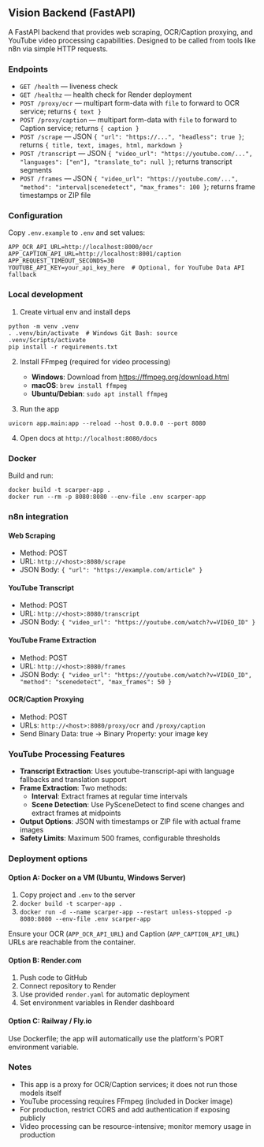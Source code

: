 ## Vision Backend (FastAPI)

A FastAPI backend that provides web scraping, OCR/Caption proxying, and YouTube video processing capabilities. Designed to be called from tools like n8n via simple HTTP requests.

### Endpoints

- `GET /health` — liveness check
- `GET /healthz` — health check for Render deployment
- `POST /proxy/ocr` — multipart form-data with `file` to forward to OCR service; returns `{ text }`
- `POST /proxy/caption` — multipart form-data with `file` to forward to Caption service; returns `{ caption }`
- `POST /scrape` — JSON `{ "url": "https://...", "headless": true }`; returns `{ title, text, images, html, markdown }`
- `POST /transcript` — JSON `{ "video_url": "https://youtube.com/...", "languages": ["en"], "translate_to": null }`; returns transcript segments
- `POST /frames` — JSON `{ "video_url": "https://youtube.com/...", "method": "interval|scenedetect", "max_frames": 100 }`; returns frame timestamps or ZIP file

### Configuration

Copy `.env.example` to `.env` and set values:

```
APP_OCR_API_URL=http://localhost:8000/ocr
APP_CAPTION_API_URL=http://localhost:8001/caption
APP_REQUEST_TIMEOUT_SECONDS=30
YOUTUBE_API_KEY=your_api_key_here  # Optional, for YouTube Data API fallback
```

### Local development

1. Create virtual env and install deps

```
python -m venv .venv
. .venv/bin/activate  # Windows Git Bash: source .venv/Scripts/activate
pip install -r requirements.txt
```

2. Install FFmpeg (required for video processing)

   - **Windows**: Download from https://ffmpeg.org/download.html
   - **macOS**: `brew install ffmpeg`
   - **Ubuntu/Debian**: `sudo apt install ffmpeg`

3. Run the app

```
uvicorn app.main:app --reload --host 0.0.0.0 --port 8080
```

4. Open docs at `http://localhost:8080/docs`

### Docker

Build and run:

```
docker build -t scarper-app .
docker run --rm -p 8080:8080 --env-file .env scarper-app
```

### n8n integration

#### Web Scraping

- Method: POST
- URL: `http://<host>:8080/scrape`
- JSON Body: `{ "url": "https://example.com/article" }`

#### YouTube Transcript

- Method: POST
- URL: `http://<host>:8080/transcript`
- JSON Body: `{ "video_url": "https://youtube.com/watch?v=VIDEO_ID" }`

#### YouTube Frame Extraction

- Method: POST
- URL: `http://<host>:8080/frames`
- JSON Body: `{ "video_url": "https://youtube.com/watch?v=VIDEO_ID", "method": "scenedetect", "max_frames": 50 }`

#### OCR/Caption Proxying

- Method: POST
- URLs: `http://<host>:8080/proxy/ocr` and `/proxy/caption`
- Send Binary Data: true → Binary Property: your image key

### YouTube Processing Features

- **Transcript Extraction**: Uses youtube-transcript-api with language fallbacks and translation support
- **Frame Extraction**: Two methods:
  - **Interval**: Extract frames at regular time intervals
  - **Scene Detection**: Use PySceneDetect to find scene changes and extract frames at midpoints
- **Output Options**: JSON with timestamps or ZIP file with actual frame images
- **Safety Limits**: Maximum 500 frames, configurable thresholds

### Deployment options

#### Option A: Docker on a VM (Ubuntu, Windows Server)

1. Copy project and `.env` to the server
2. `docker build -t scarper-app .`
3. `docker run -d --name scarper-app --restart unless-stopped -p 8080:8080 --env-file .env scarper-app`

Ensure your OCR (`APP_OCR_API_URL`) and Caption (`APP_CAPTION_API_URL`) URLs are reachable from the container.

#### Option B: Render.com

1. Push code to GitHub
2. Connect repository to Render
3. Use provided `render.yaml` for automatic deployment
4. Set environment variables in Render dashboard

#### Option C: Railway / Fly.io

Use Dockerfile; the app will automatically use the platform's PORT environment variable.

### Notes

- This app is a proxy for OCR/Caption services; it does not run those models itself
- YouTube processing requires FFmpeg (included in Docker image)
- For production, restrict CORS and add authentication if exposing publicly
- Video processing can be resource-intensive; monitor memory usage in production
